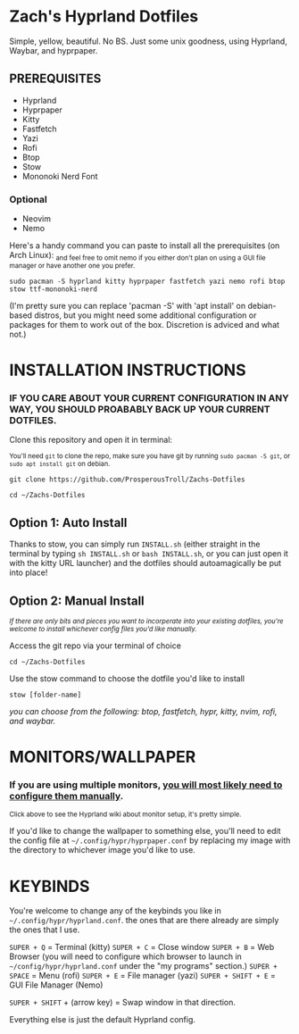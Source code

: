 # Zach's Hyprland Dotfiles
Simple, yellow, beautiful. No BS. Just some unix goodness, using Hyprland, Waybar, and hyprpaper. 

## PREREQUISITES

- Hyprland
- Hyprpaper
- Kitty
- Fastfetch
- Yazi
- Rofi
- Btop
- Stow
- Mononoki Nerd Font

### Optional 

- Neovim
- Nemo

Here's a handy command you can paste to install all the prerequisites (on Arch Linux): 
<sub>and feel free to omit nemo if you either don't plan on using a GUI file manager or have another one you prefer.</sub>

`sudo pacman -S hyprland kitty hyprpaper fastfetch yazi nemo rofi btop stow ttf-mononoki-nerd`

(I'm pretty sure you can replace 'pacman -S' with 'apt install' on debian-based distros, but you might need some additional configuration or packages for them to work out of the box. Discretion is adviced and what not.)

# INSTALLATION INSTRUCTIONS 

### IF YOU CARE ABOUT YOUR CURRENT CONFIGURATION IN ANY WAY, YOU SHOULD PROABABLY BACK UP YOUR CURRENT DOTFILES.

Clone this repository and open it in terminal: 

<sub>You'll need `git` to clone the repo, make sure you have git by running `sudo pacman -S git`, or `sudo apt install git` on debian.</sub>

`git clone https://github.com/ProsperousTroll/Zachs-Dotfiles`

`cd ~/Zachs-Dotfiles`

## Option 1: Auto Install

Thanks to stow, you can simply run `INSTALL.sh` (either straight in the terminal by typing `sh INSTALL.sh` or `bash INSTALL.sh`, or you can just open it with the kitty URL launcher) and the dotfiles should autoamagically be put into place!

## Option 2: Manual Install 

*<sub>If there are only bits and pieces you want to incorperate into your existing dotfiles, you're welcome to install whichever config files you'd like manually.</sub>* 

Access the git repo via your terminal of choice

`cd ~/Zachs-Dotfiles`

Use the stow command to choose the dotfile you'd like to install

`stow [folder-name]`

*you can choose from the following: btop, fastfetch, hypr, kitty, nvim, rofi, and waybar.*

# MONITORS/WALLPAPER

### If you are using multiple monitors, [you will most likely need to configure them manually](https://wiki.hyprland.org/Configuring/Monitors/).
<sub>Click above to see the Hyprland wiki about monitor setup, it's pretty simple.</sub>

If you'd like to change the wallpaper to something else, you'll need to edit the config file at `~/.config/hypr/hyprpaper.conf` by replacing my image with the directory to whichever image you'd like to use.

# KEYBINDS

You're welcome to change any of the keybinds you like in `~/.config/hypr/hyprland.conf`. the ones that are there already are simply the ones that I use. 

`SUPER + Q` = Terminal (kitty)
`SUPER + C` = Close window
`SUPER + B` = Web Browser (you will need to configure which browser to launch in `~/config/hypr/hyprland.conf` under the "my programs" section.)
`SUPER + SPACE` = Menu (rofi)
`SUPER + E` = File manager (yazi)
`SUPER + SHIFT + E` = GUI File Manager (Nemo)

`SUPER + SHIFT` + (arrow key) = Swap window in that direction.

Everything else is just the default Hyprland config.


